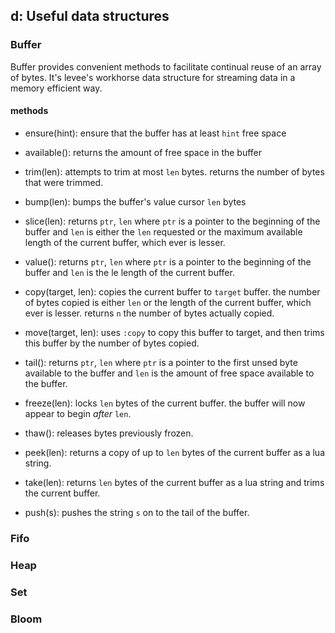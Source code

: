 ## d: Useful data structures

### Buffer

Buffer provides convenient methods to facilitate continual reuse of an array of
bytes. It's levee's workhorse data structure for streaming data in a memory
efficient way.

#### methods

* ensure(hint):
  ensure that the buffer has at least `hint` free space

* available():
  returns the amount of free space in the buffer

* trim(len):
  attempts to trim at most `len` bytes. returns the number of bytes that were
  trimmed.

* bump(len):
  bumps the buffer's value cursor `len` bytes

* slice(len):
  returns `ptr`, `len` where `ptr` is a pointer to the beginning of the buffer
  and `len` is either the `len` requested or the maximum available length of
  the current buffer, which ever is lesser.

* value():
  returns `ptr`, `len` where `ptr` is a pointer to the beginning of the buffer
  and `len` is the le length of the current buffer.

* copy(target, len):
  copies the current buffer to `target` buffer. the number of bytes copied is
  either `len` or the length of the current buffer, which ever is lesser.
  returns `n` the number of bytes actually copied.

* move(target, len):
  uses `:copy` to copy this buffer to target, and then trims this buffer by the
  number of bytes copied.

* tail():
  returns `ptr`, `len` where `ptr` is a pointer to the first unsed byte
  available to the buffer and `len` is the amount of free space available to
  the buffer.

* freeze(len):
  locks `len` bytes of the current buffer. the buffer will now appear to begin
  *after* `len`.

* thaw():
  releases bytes previously frozen.

* peek(len):
  returns a copy of up to `len` bytes of the current buffer as a lua string.

* take(len):
  returns `len` bytes of the current buffer as a lua string and trims the
  current buffer.

* push(s):
  pushes the string `s` on to the tail of the buffer.

### Fifo

### Heap

### Set

### Bloom
